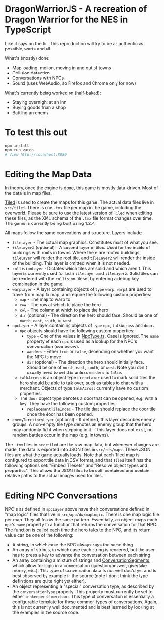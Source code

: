 # DragonWarriorJS - A recreation of Dragon Warrior for the NES in TypeScript
Like it says on the tin.  This reproduction will try to be as authentic as
possible, warts and all.

What's (mostly) done:

* Map loading, motion, moving in and out of towns
* Collision detection
* Conversations with NPCs
* Sound (uses WebAudio, so Firefox and Chrome only for now)

What's currently being worked on (half-baked):

* Staying overnight at an inn
* Buying goods from a shop
* Battling an enemy

# To test this out

```bash
npm install
npm run watch
# View http://localhost:8080
```

# Editing the Map Data
In theory, once the engine is done, this game is mostly data-driven.
Most of the data is in map files.

[Tiled](https://www.mapeditor.org/) is used to create the maps for this game.
The actual data files live in `src/tiled`.  There is one `.tmx` file per map
in the game, including the overworld.  Please be sure to use the latest
version of `Tiled` when editing these files, as the XML schema of the `.tmx`
file format changes over time.  The game is currently being built using 1.2.4.

All maps follow the same conventions and structure.  Layers include:

* `tileLayer` - The actual map graphics.  Constitutes most of what you see.
* `tileLayer2` (optional) - A second layer of tiles.  Used for the inside
  of buildings with roofs in towns.  Where there are roofed buildings,
  `tileLayer` will render the roof tile, and `tileLayer2` will render the
  inside of the building.  This layer is omitted when it is not needed.
* `collisionLayer` - Dictates which tiles are solid and which aren't.
  This layer is currently used for both `tileLayer` and `tileLayer2`.
  Solid tiles can be rendered with the `collision` tileset by entering
  a debug key combination in the game.
* `warpLayer` - A layer containing objects of `type` `warp`.  `warp`s are
  used to travel from map to map, and require the following custom
  properties:
  * `map` - The map to warp to
  * `row` - The row at which to place the hero
  * `col` - The column at which to place the hero
  * `dir` (optional) - The direction the hero should face.  Should be one
    of `north`, `east`, `south`, or `west`
* `npcLayer` - A layer containing objects of `type` `npc`, `talkAcross`
  and `door`.
  * `npc` objects should have the following custom properties:
    * `type` - One of the values in [NpcType.ts](src/app/dw/NpcType.ts).
    Case is ignored.  The `name` property of each `npc` is used as a lookup
    for the NPC's conversation (see below).
    * `wanders` - Either `true` or `false`, depending on whether you want the
    NPC to move
    * `dir` (optional) - The direction the hero should initially face.  Should
    be one of `north`, `east`, `south`, or `west`.  Note you don't usually
    need to set this unless `wanders` is `false`.
  * `talkAcross` is an object type in `npcLayer` used to mark solid tiles the
    hero should be able to talk over, such as tables to chat with a merchant.
    Objects of type `talkAcross` currently have no custom properties.
  * The `door` object type denotes a door that can be opened, e.g. with a key.
    They have the following custom properties:
    * `replacementTileIndex` - The tile that should replace the door tile once
      the door has been opened.
* `enemyTerritoryLayer` (optional) - If defined, this layer describes enemy
  groups.  A non-empty tile type denotes an enemy group that the hero may
  randomly fight when stepping in it.  If this layer does not exist, no
  random battles occur in the map (e.g. in towns).

The `.tmx` files in `src/tiled` are the raw map data, but whenever changes
are made, the data is exported into JSON files in `src/res/maps`.  These JSON
files are what the game actually loads.  Note that each Tiled map is configured
to export tile data in CSV format, and that `Tiled` itself has the following
options set:  "Embed Tilesets" and "Resolve object types and properties".  This
allows the JSON files to be self-contained and contain relative paths to the
actual images used for tiles.

# Editing NPC Conversations
NPC's as defined in `npcLayer` above have their conversations defined in "map
logic" files that live in `src/app/dw/mapLogic`.  There is one map logic file
per map.  They all follow the same pattern.  Essentially, an object maps each
`npc`'s `name` property to a function that returns the conversation for that
NPC.  The function is called each time the hero talks to the NPC, and its return
value can be one of the following:

* A string, in which case the NPC always says the same thing
* An array of strings, in which case each string is rendered, but the user
  has to press a key to advance the conversation between each string
* An array containing a mixture of strings and
  [ConversationSegments](src/app/dw/ConversationSegment.ts), which allow for
  logic in a conversation (question/answer, give/take money, etc.).  This type
  of conversation data is not well doc'd yet and is best observed by example
  in the source (note I don't think the type definitions are quite right yet
  either).
* An object representing a "special" conversation type, as described by the
  `conversationType` property.  This property must currently be set to either
  `innkeeper` or `merchant`.  This type of conversation is essentially a
  configurable template for these common types of conversations.  Again, this is
  not currently well documented and is best learned by looking at the examples
  in the source code.
